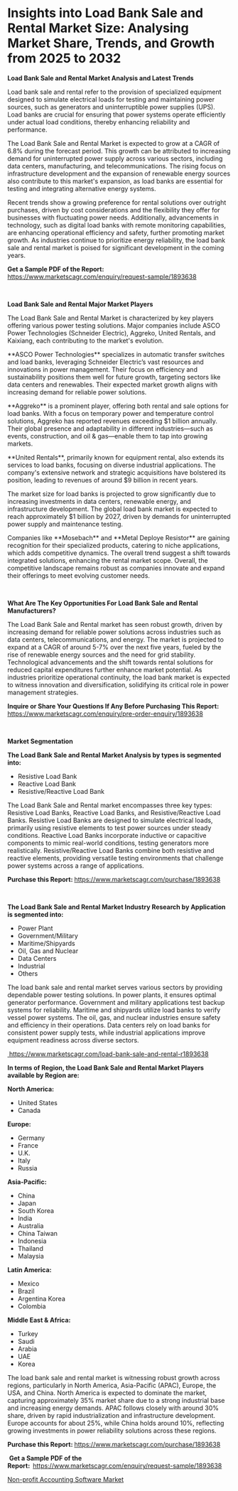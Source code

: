 <p><h1>Insights into Load Bank Sale and Rental Market Size: Analysing Market Share, Trends, and Growth from 2025 to 2032</h1></p><p><strong>Load Bank Sale and Rental Market Analysis and Latest Trends</strong></p>
<p><p>Load bank sale and rental refer to the provision of specialized equipment designed to simulate electrical loads for testing and maintaining power sources, such as generators and uninterruptible power supplies (UPS). Load banks are crucial for ensuring that power systems operate efficiently under actual load conditions, thereby enhancing reliability and performance.</p><p>The Load Bank Sale and Rental Market is expected to grow at a CAGR of 6.8% during the forecast period. This growth can be attributed to increasing demand for uninterrupted power supply across various sectors, including data centers, manufacturing, and telecommunications. The rising focus on infrastructure development and the expansion of renewable energy sources also contribute to this market's expansion, as load banks are essential for testing and integrating alternative energy systems.</p><p>Recent trends show a growing preference for rental solutions over outright purchases, driven by cost considerations and the flexibility they offer for businesses with fluctuating power needs. Additionally, advancements in technology, such as digital load banks with remote monitoring capabilities, are enhancing operational efficiency and safety, further promoting market growth. As industries continue to prioritize energy reliability, the load bank sale and rental market is poised for significant development in the coming years.</p></p>
<p><strong>Get a Sample PDF of the Report:&nbsp;</strong> <a href="https://www.marketscagr.com/enquiry/request-sample/1893638?utm_campaign=3345&utm_medium=2&utm_source=Github&utm_content=ia&utm_term=11032025&utm_id=load-bank-sale-and-rental">https://www.marketscagr.com/enquiry/request-sample/1893638</a></p>
<p>&nbsp;</p>
<p><strong>Load Bank Sale and Rental Major Market Players</strong></p>
<p><p>The Load Bank Sale and Rental Market is characterized by key players offering various power testing solutions. Major companies include ASCO Power Technologies (Schneider Electric), Aggreko, United Rentals, and Kaixiang, each contributing to the market's evolution.</p><p>**ASCO Power Technologies** specializes in automatic transfer switches and load banks, leveraging Schneider Electric’s vast resources and innovations in power management. Their focus on efficiency and sustainability positions them well for future growth, targeting sectors like data centers and renewables. Their expected market growth aligns with increasing demand for reliable power solutions.</p><p>**Aggreko** is a prominent player, offering both rental and sale options for load banks. With a focus on temporary power and temperature control solutions, Aggreko has reported revenues exceeding $1 billion annually. Their global presence and adaptability in different industries—such as events, construction, and oil & gas—enable them to tap into growing markets.</p><p>**United Rentals**, primarily known for equipment rental, also extends its services to load banks, focusing on diverse industrial applications. The company's extensive network and strategic acquisitions have bolstered its position, leading to revenues of around $9 billion in recent years.</p><p>The market size for load banks is projected to grow significantly due to increasing investments in data centers, renewable energy, and infrastructure development. The global load bank market is expected to reach approximately $1 billion by 2027, driven by demands for uninterrupted power supply and maintenance testing.</p><p>Companies like **Mosebach** and **Metal Deploye Resistor** are gaining recognition for their specialized products, catering to niche applications, which adds competitive dynamics. The overall trend suggest a shift towards integrated solutions, enhancing the rental market scope. Overall, the competitive landscape remains robust as companies innovate and expand their offerings to meet evolving customer needs.</p></p>
<p>&nbsp;</p>
<p><strong>What Are The Key Opportunities For Load Bank Sale and Rental Manufacturers?</strong></p>
<p><p>The Load Bank Sale and Rental market has seen robust growth, driven by increasing demand for reliable power solutions across industries such as data centers, telecommunications, and energy. The market is projected to expand at a CAGR of around 5-7% over the next five years, fueled by the rise of renewable energy sources and the need for grid stability. Technological advancements and the shift towards rental solutions for reduced capital expenditures further enhance market potential. As industries prioritize operational continuity, the load bank market is expected to witness innovation and diversification, solidifying its critical role in power management strategies.</p></p>
<p><strong>Inquire or Share Your Questions If Any Before Purchasing This Report:</strong> <a href="https://www.marketscagr.com/enquiry/pre-order-enquiry/1893638?utm_campaign=3345&utm_medium=2&utm_source=Github&utm_content=ia&utm_term=11032025&utm_id=load-bank-sale-and-rental">https://www.marketscagr.com/enquiry/pre-order-enquiry/1893638</a></p>
<p>&nbsp;</p>
<p><strong>Market Segmentation</strong></p>
<p><strong>The Load Bank Sale and Rental Market Analysis by types is segmented into:</strong></p>
<p><ul><li>Resistive Load Bank</li><li>Reactive Load Bank</li><li>Resistive/Reactive Load Bank</li></ul></p>
<p><p>The Load Bank Sale and Rental market encompasses three key types: Resistive Load Banks, Reactive Load Banks, and Resistive/Reactive Load Banks. Resistive Load Banks are designed to simulate electrical loads, primarily using resistive elements to test power sources under steady conditions. Reactive Load Banks incorporate inductive or capacitive components to mimic real-world conditions, testing generators more realistically. Resistive/Reactive Load Banks combine both resistive and reactive elements, providing versatile testing environments that challenge power systems across a range of applications.</p></p>
<p><strong>Purchase this Report:&nbsp;</strong><a href="https://www.marketscagr.com/purchase/1893638?utm_campaign=3345&utm_medium=2&utm_source=Github&utm_content=ia&utm_term=11032025&utm_id=load-bank-sale-and-rental">https://www.marketscagr.com/purchase/1893638</a></p>
<p>&nbsp;</p>
<p><strong>The Load Bank Sale and Rental Market Industry Research by Application is segmented into:</strong></p>
<p><ul><li>Power Plant</li><li>Government/Military</li><li>Maritime/Shipyards</li><li>Oil, Gas and Nuclear</li><li>Data Centers</li><li>Industrial</li><li>Others</li></ul></p>
<p><p>The load bank sale and rental market serves various sectors by providing dependable power testing solutions. In power plants, it ensures optimal generator performance. Government and military applications test backup systems for reliability. Maritime and shipyards utilize load banks to verify vessel power systems. The oil, gas, and nuclear industries ensure safety and efficiency in their operations. Data centers rely on load banks for consistent power supply tests, while industrial applications improve equipment readiness across diverse sectors.</p></p>
<p><a href="https://www.marketscagr.com/load-bank-sale-and-rental-r1893638?utm_campaign=3345&utm_medium=2&utm_source=Github&utm_content=ia&utm_term=11032025&utm_id=load-bank-sale-and-rental">&nbsp;https://www.marketscagr.com/load-bank-sale-and-rental-r1893638</a></p>
<p><strong>In terms of Region, the Load Bank Sale and Rental Market Players available by Region are:</strong></p>
<p>
    <p> <strong> North America: </strong>
        <ul>
            <li>United States</li>
            <li>Canada</li>
        </ul>
        </p> 
    <p> <strong> Europe: </strong>
        <ul>
            <li>Germany</li>
            <li>France</li>
            <li>U.K.</li>
            <li>Italy</li>
            <li>Russia</li>
        </ul>
        </p> 
    <p> <strong> Asia-Pacific: </strong>
        <ul>
            <li>China</li>
            <li>Japan</li>
            <li>South Korea</li>
            <li>India</li>
            <li>Australia</li>
            <li>China Taiwan</li>
            <li>Indonesia</li>
            <li>Thailand</li>
            <li>Malaysia</li>
        </ul>
        </p> 
    <p> <strong> Latin America: </strong>
        <ul>
            <li>Mexico</li>
            <li>Brazil</li>
            <li>Argentina Korea</li>
            <li>Colombia</li>
        </ul>
        </p> 
    <p> <strong> Middle East & Africa: </strong>
        <ul>
            <li>Turkey</li>
            <li>Saudi</li>
            <li>Arabia</li>
            <li>UAE</li>
            <li>Korea</li>
        </ul>
    </p>
    </p>
<p><p>The load bank sale and rental market is witnessing robust growth across regions, particularly in North America, Asia-Pacific (APAC), Europe, the USA, and China. North America is expected to dominate the market, capturing approximately 35% market share due to a strong industrial base and increasing energy demands. APAC follows closely with around 30% share, driven by rapid industrialization and infrastructure development. Europe accounts for about 25%, while China holds around 10%, reflecting growing investments in power reliability solutions across these regions.</p></p>
<p><strong>Purchase this Report: </strong><a href="https://www.marketscagr.com/purchase/1893638?utm_campaign=3345&utm_medium=2&utm_source=Github&utm_content=ia&utm_term=11032025&utm_id=load-bank-sale-and-rental">https://www.marketscagr.com/purchase/1893638</a></p>
<p>&nbsp;<strong>Get a Sample PDF of the Report:&nbsp;&nbsp;</strong><a href="https://www.marketscagr.com/enquiry/request-sample/1893638?utm_campaign=3345&utm_medium=2&utm_source=Github&utm_content=ia&utm_term=11032025&utm_id=load-bank-sale-and-rental">https://www.marketscagr.com/enquiry/request-sample/1893638</a></p>
<p><strong></strong></p>
<p><p><a href="https://github.com/duskodazzi34/Market-Research-Report-List-1/blob/main/non-profit-accounting-software-market.md?utm_campaign=3345&utm_medium=2&utm_source=Github&utm_content=ia&utm_term=11032025&utm_id=load-bank-sale-and-rental">Non-profit Accounting Software Market</a></p></p>